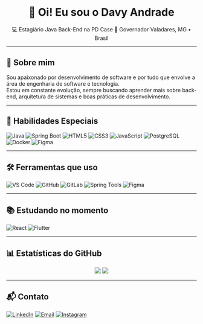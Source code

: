 <h1 align="center">👋 Oi! Eu sou o Davy Andrade</h1>

<p align="center">
💻 Estagiário Java Back-End na PD Case  
📍 Governador Valadares, MG • Brasil
</p>

---

## 🧠 Sobre mim

Sou apaixonado por desenvolvimento de software e por tudo que envolve a área de engenharia de software e tecnologia.  
Estou em constante evolução, sempre buscando aprender mais sobre back-end, arquitetura de sistemas e boas práticas de desenvolvimento.

---

## 🚀 Habilidades Especiais

![Java](https://img.shields.io/badge/Java-ED8B00?style=flat-square&logo=openjdk&logoColor=white)
![Spring Boot](https://img.shields.io/badge/Spring%20Boot-6DB33F?style=flat-square&logo=spring-boot&logoColor=white)
![HTML5](https://img.shields.io/badge/HTML5-E34F26?style=flat-square&logo=html5&logoColor=white)
![CSS3](https://img.shields.io/badge/CSS3-1572B6?style=flat-square&logo=css3&logoColor=white)
![JavaScript](https://img.shields.io/badge/JavaScript-F7DF1E?style=flat-square&logo=javascript&logoColor=black)
![PostgreSQL](https://img.shields.io/badge/PostgreSQL-4169E1?style=flat-square&logo=postgresql&logoColor=white)
![Docker](https://img.shields.io/badge/Docker-2496ED?style=flat-square&logo=docker&logoColor=white)
![Figma](https://img.shields.io/badge/Figma-F24E1E?style=flat-square&logo=figma&logoColor=white)

---

## 🛠️ Ferramentas que uso

![VS Code](https://img.shields.io/badge/VS%20Code-007ACC?style=flat-square&logo=visual-studio-code&logoColor=white)
![GitHub](https://img.shields.io/badge/GitHub-181717?style=flat-square&logo=github)
![GitLab](https://img.shields.io/badge/GitLab-FC6D26?style=flat-square&logo=gitlab&logoColor=white)
![Spring Tools](https://img.shields.io/badge/Spring%20Tools-6DB33F?style=flat-square&logo=spring&logoColor=white)
![Figma](https://img.shields.io/badge/Figma-F24E1E?style=flat-square&logo=figma&logoColor=white)

---

## 📚 Estudando no momento

![React](https://img.shields.io/badge/React-20232A?style=flat-square&logo=react&logoColor=61DAFB)
![Flutter](https://img.shields.io/badge/Flutter-02569B?style=flat-square&logo=flutter&logoColor=white)

---

## 📊 Estatísticas do GitHub

<p align="center">
  <img src="https://github-readme-stats.vercel.app/api?username=davyandrade&show_icons=true&theme=github_dark&hide_title=true" />
  <img src="https://github-readme-stats.vercel.app/api/top-langs/?username=davyandrade&layout=compact&theme=github_dark" />
</p>

---

## 📬 Contato

[![LinkedIn](https://img.shields.io/badge/LinkedIn-blue?style=flat-square&logo=linkedin&logoColor=white)](https://www.linkedin.com/in/davy-andrade-55812a2b5/)
[![Email](https://img.shields.io/badge/Gmail-D14836?style=flat-square&logo=gmail&logoColor=white)](mailto:davypandrade123@gmail.com)
[![Instagram](https://img.shields.io/badge/@davy.dev_-E4405F?style=flat-square&logo=instagram&logoColor=white)](https://instagram.com/davy.dev_)
